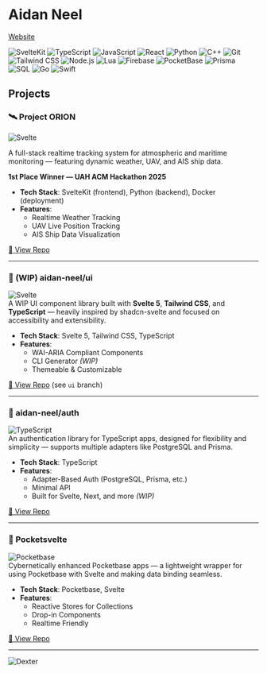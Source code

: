 # Aidan Neel
[Website](https://aidan-neel.com)

![SvelteKit](https://img.shields.io/badge/SvelteKit-f1413d?style=flat&logo=svelte&logoColor=white)
![TypeScript](https://img.shields.io/badge/TypeScript-3178C6?style=flat&logo=typescript&logoColor=white)
![JavaScript](https://img.shields.io/badge/JavaScript-F7DF1E?style=flat&logo=javascript&logoColor=black)
![React](https://img.shields.io/badge/React-61DAFB?style=flat&logo=react&logoColor=black)
![Python](https://img.shields.io/badge/Python-3776AB?style=flat&logo=python&logoColor=white)
![C++](https://img.shields.io/badge/C++-00599C?style=flat&logo=c%2B%2B&logoColor=white)
![Git](https://img.shields.io/badge/Git-F05032?style=flat&logo=git&logoColor=white)
![Tailwind CSS](https://img.shields.io/badge/Tailwind_CSS-06B6D4?style=flat&logo=tailwind-css&logoColor=white)
![Node.js](https://img.shields.io/badge/Node.js-339933?style=flat&logo=nodedotjs&logoColor=white)
![Lua](https://img.shields.io/badge/Lua-2C2D72?style=flat&logo=lua&logoColor=white)
![Firebase](https://img.shields.io/badge/Firebase-FFCA28?style=flat&logo=firebase&logoColor=black)
![PocketBase](https://img.shields.io/badge/PocketBase-FF6B00?style=flat&logo=sqlite&logoColor=white)
![Prisma](https://img.shields.io/badge/Prisma-2D3748?style=flat&logo=prisma&logoColor=white)
![SQL](https://img.shields.io/badge/SQL-F29111?style=flat&logo=mysql&logoColor=white)
![Go](https://img.shields.io/badge/Go-00ADD8?style=flat&logo=go&logoColor=white)
![Swift](https://img.shields.io/badge/Swift-FA7343?style=flat&logo=swift&logoColor=white)

## Projects

### 🛰️ Project ORION  
![Svelte](https://img.shields.io/badge/SvelteKit-FF3E00?style=flat&logo=svelte&logoColor=white)

A full-stack realtime tracking system for atmospheric and maritime monitoring — featuring dynamic weather, UAV, and AIS ship data.

**1st Place Winner — UAH ACM Hackathon 2025**

- **Tech Stack**: SvelteKit (frontend), Python (backend), Docker (deployment)
- **Features**:
  - Realtime Weather Tracking
  - UAV Live Position Tracking
  - AIS Ship Data Visualization

[🔗 View Repo](https://github.com/IsaiahHarvi/ORION)

---

### 🧩 (WIP) aidan-neel/ui
![Svelte](https://img.shields.io/badge/Svelte-FF3E00?style=flat&logo=svelte&logoColor=white)  
A WIP UI component library built with **Svelte 5**, **Tailwind CSS**, and **TypeScript** — heavily inspired by shadcn-svelte and focused on accessibility and extensibility.

- **Tech Stack**: Svelte 5, Tailwind CSS, TypeScript  
- **Features**:
  - WAI-ARIA Compliant Components  
  - CLI Generator *(WIP)*  
  - Themeable & Customizable  

[🔗 View Repo](https://github.com/aidan-neel/neel-ui) (see `ui` branch)

---

### 🔐 aidan-neel/auth  
![TypeScript](https://img.shields.io/badge/TypeScript-3178C6?style=flat&logo=typescript&logoColor=white)  
An authentication library for TypeScript apps, designed for flexibility and simplicity — supports multiple adapters like PostgreSQL and Prisma.

- **Tech Stack**: TypeScript  
- **Features**:
  - Adapter-Based Auth (PostgreSQL, Prisma, etc.)  
  - Minimal API  
  - Built for Svelte, Next, and more *(WIP)*

[🔗 View Repo](https://github.com/aidan-neel/auth)

---

### 🧪 Pocketsvelte  
![Pocketbase](https://img.shields.io/badge/Pocketbase-1E1E1E?style=flat&logo=data:image/svg+xml;base64,...&logoColor=white)  
Cybernetically enhanced Pocketbase apps — a lightweight wrapper for using Pocketbase with Svelte and making data binding seamless.

- **Tech Stack**: Pocketbase, Svelte  
- **Features**:
  - Reactive Stores for Collections  
  - Drop-in Components  
  - Realtime Friendly  

[🔗 View Repo](https://github.com/aidan-neel/pocketsvelte)

---

![Dexter](https://media1.tenor.com/m/iOV-tnQcoU8AAAAd/dexter-the-series.gif)


